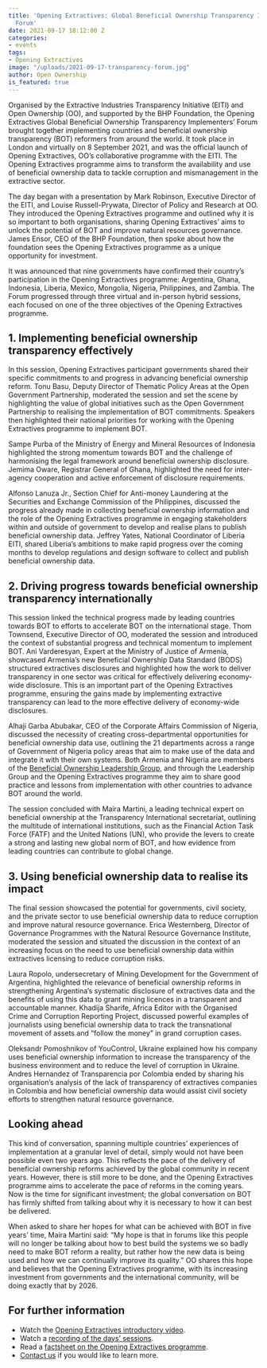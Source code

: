 ```yaml
---
title: 'Opening Extractives: Global Beneficial Ownership Transparency Implementers’
  Forum'
date: 2021-09-17 18:12:00 Z
categories:
- events
tags:
- Opening Extractives
image: "/uploads/2021-09-17-transparency-forum.jpg"
author: Open Ownership
is_featured: true
---
```


Organised by the Extractive Industries Transparency Initiative (EITI) and Open Ownership (OO), and supported by the BHP Foundation, the Opening Extractives Global Beneficial Ownership Transparency Implementers’ Forum brought together implementing countries and beneficial ownership transparency (BOT) reformers from around the world. It took place in London and virtually on 8 September 2021, and was the official launch of Opening Extractives, OO’s collaborative programme with the EITI. The Opening Extractives programme aims to transform the availability and use of beneficial ownership data to tackle corruption and mismanagement in the extractive sector. 

The day began with a presentation by Mark Robinson, Executive Director of the EITI, and Louise Russell-Prywata, Director of Policy and Research at OO. They introduced the Opening Extractives programme and outlined why it is so important to both organisations, sharing Opening Extractives’ aims to unlock the potential of BOT and improve natural resources governance. James Ensor, CEO of the BHP Foundation, then spoke about how the foundation sees the Opening Extractives programme as a unique opportunity for investment.

It was announced that nine governments have confirmed their country’s participation in the Opening Extractives programme: Argentina, Ghana, Indonesia, Liberia, Mexico, Mongolia, Nigeria, Philippines, and Zambia. The Forum progressed through three virtual and in-person hybrid sessions, each focused on one of the three objectives of the Opening Extractives programme.

## 1. Implementing beneficial ownership transparency effectively

In this session, Opening Extractives participant governments shared their specific commitments to and progress in advancing beneficial ownership reform. Tonu Basu, Deputy Director of Thematic Policy Areas at the Open Government Partnership, moderated the session and set the scene by highlighting the value of global initiatives such as the Open Government Partnership to realising the implementation of BOT commitments. Speakers then highlighted their national priorities for working with the Opening Extractives programme to implement BOT. 

Sampe Purba of the Ministry of Energy and Mineral Resources of Indonesia highlighted the strong momentum towards BOT and the challenge of harmonising the legal framework around beneficial ownership disclosure.  Jemima Oware, Registrar General of Ghana, highlighted the need for inter-agency cooperation and active enforcement of disclosure requirements. 

Alfonso Lanuza Jr., Section Chief for Anti-money Laundering at the Securities and Exchange Commission of the Philippines, discussed the progress already made in collecting beneficial ownership information and the role of the Opening Extractives programme in engaging stakeholders within and outside of government to develop and realise plans to publish beneficial ownership data. Jeffrey Yates, National Coordinator of Liberia EITI, shared Liberia’s ambitions to make rapid progress over the coming months to develop regulations and design software to collect and publish beneficial ownership data. 

## 2. Driving progress towards beneficial ownership transparency internationally

This session linked the technical progress made by leading countries towards BOT to efforts to accelerate BOT on the international stage. Thom Townsend, Executive Director of OO, moderated the session and introduced the context of substantial progress and technical momentum to implement BOT. Ani Varderesyan, Expert at the Ministry of Justice of Armenia, showcased Armenia’s new Beneficial Ownership Data Standard (BODS) structured extractives disclosures and highlighted how the work to deliver transparency in one sector was critical for effectively delivering economy-wide disclosure. This is an important part of the Opening Extractives programme, ensuring the gains made by implementing extractive transparency can lead to the more effective delivery of economy-wide disclosures. 

Alhaji Garba Abubakar, CEO of the Corporate Affairs Commission of Nigeria, discussed the necessity of creating cross-departmental opportunities for beneficial ownership data use, outlining the 21 departments across a range of Government of Nigeria policy areas that aim to make use of the data and integrate it with their own systems. Both Armenia and Nigeria are members of the [Beneficial Ownership Leadership Group](https://www.openownership.org/what-we-do/the-beneficial-ownership-leadership-group/), and through the Leadership Group and the Opening Extractives programme they aim to share good practice and lessons from implementation with other countries to advance BOT around the world. 

The session concluded with Maíra Martini, a leading technical expert on beneficial ownership at the Transparency International secretariat, outlining the multitude of international institutions, such as the Financial Action Task Force (FATF) and the United Nations (UN), who provide the levers to create a strong and lasting new global norm of BOT, and how evidence from leading countries can contribute to global change.

## 3. Using beneficial ownership data to realise its impact

The final session showcased the potential for governments, civil society, and the private sector to use beneficial ownership data to reduce corruption and improve natural resource governance. Erica Westernberg, Director of Governance Programmes with the Natural Resource Governance Institute, moderated the session and situated the discussion in the context of an increasing focus on the need to use beneficial ownership data within extractives licensing to reduce corruption risks.

Laura Ropolo, undersecretary of Mining Development for the Government of Argentina, highlighted the relevance of beneficial ownership reforms in strengthening Argentina’s systematic disclosure of extractives data and the benefits of using this data to grant mining licences in a transparent and accountable manner. Khadija Sharife, Africa Editor with the Organised Crime and Corruption Reporting Project, discussed powerful examples of journalists using beneficial ownership data to track the transnational movement of assets and “follow the money” in grand corruption cases.

Oleksandr Pomoshnikov of YouControl, Ukraine explained how his company uses beneficial ownership information to increase the transparency of the business environment and to reduce the level of corruption in Ukraine. Andres Hernandez of Transparencia por Colombia ended by sharing his organisation’s analysis of the lack of transparency of extractives companies in Colombia and how beneficial ownership data would assist civil society efforts to strengthen natural resource governance.

## Looking ahead

This kind of conversation, spanning multiple countries’ experiences of implementation at a granular level of detail, simply would not have been possible even two years ago. This reflects the pace of the delivery of beneficial ownership reforms achieved by the global community in recent years. However, there is still more to be done, and the Opening Extractives programme aims to accelerate the pace of reforms in the coming years. Now is the time for significant investment; the global conversation on BOT has firmly shifted from talking about why it is necessary to how it can best be delivered. 

When asked to share her hopes for what can be achieved with BOT in five years’ time, Maíra Martini said: “My hope is that in forums like this people will no longer be talking about how to best build the systems we so badly need to make BOT reform a reality, but rather how the new data is being used and how we can continually improve its quality.” OO shares this hope and believes that the Opening Extractives programme, with its increasing investment from governments and the international community, will be doing exactly that by 2026.

## For further information

* Watch the [Opening Extractives introductory video](https://www.youtube.com/watch?v=RCUeu1F7mJE).
* Watch a [recording of the days’ sessions](https://www.youtube.com/watch?v=V2SBOEWtwR4).
* Read a [factsheet on the Opening Extractives programme](/resources/opening-extractives-factsheet/).
* [Contact us](mailto:comms@openownership.org) if you would like to learn more.